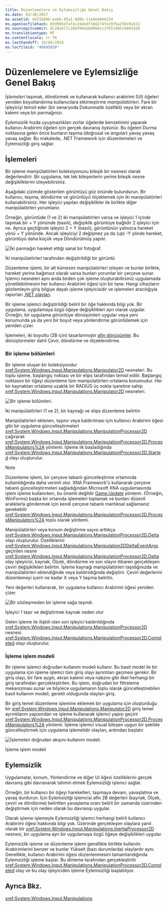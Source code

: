 ```yaml
---
title: Düzenlemelere ve Eylemsizliğe Genel Bakış
ms.date: 03/30/2017
ms.assetid: dd31b89b-eab6-45a1-8d0b-11e0eb84b234
ms.openlocfilehash: 93d995d7afec24dedf168274fe29f6a250c0a532
ms.sourcegitcommit: 8c28ab17c26bf08abbd004cc37651985c68841b8
ms.translationtype: MT
ms.contentlocale: tr-TR
ms.lasthandoff: 10/06/2018
ms.locfileid: "48845820"
---
```

# <a name="manipulations-and-inertia-overview"></a>Düzenlemelere ve Eylemsizliğe Genel Bakış
*İşlemeleri* taşımak, döndürmek ve kullanarak kullanıcı arabirimi (UI) öğeleri yeniden boyutlandırma kullanıcılara etkinleştirme *manipülatörleri*. Fare bir işleyiciyi temsil eder (bir senaryoda Dokunmatik özellikli) veya bir ekran kalemi veya bir parmağınızı.  
  
 *Eylemsizlik* hızda uyuşmazlıkları zorlar öğelerde benzetimini yaparak kullanıcı Arabirimi öğeleri için gerçek davranış öykünür. Bu öğeleri Durma noktasına gelen önce bunların taşıma (doğrusal ve angular) yavaş yavaş yavaş sağlar. Bu makalede, .NET Framework için düzenlemeleri ve Eylemsizliği giriş sağlar.  
  
## <a name="manipulations"></a>İşlemeleri  
 Bir işleme manipülatörleri koleksiyonunu bileşik bir nesnesi olarak değerlendirir. Bir uygulama, tek tek bileşenlerin yerine bileşik nesne değişikliklerini izleyebilirsiniz.  
  
 Aşağıdaki çizimde gösterilen görüntüyü göz önünde bulundurun. Bir kullanıcı, taşıma, döndürme ve görüntüyü ölçeklemek için iki manipülatörleri kullanabilirsiniz. Her işleyici yapılan değişiklikler ile birlikte diğer manipülatörleri yorumlanır.  
  
 Örneğin, görüntüde (1 ve 2) iki manipülatörleri varsa ve işleyici 1 içinde taşımak bir + Y yönünde (basılı), değişiklik görüntüye bağlıdır 2 işleyici için ne. Ayrıca geçtiğinde işleyici 2 + Y (basılı), görüntünün yalnızca hareket yönü + Y yönünde. Ancak işleyiciyi 2 değişmez ya da (up) -Y yönde hareket, görüntüyü daha küçük veya Döndürülmüş yapılır.  
  
 ![İki parmağın hareket ettiği sanal bir fotoğraf. ](../../../docs/framework/common-client-technologies/media/manipulation-resize.png "Manipulation_Resize")  
  
 İki manipülatörleri tarafından değiştirildiği bir görüntü  
  
 Düzenleme işlemi, bir alt kümesini manipülatörleri izleyen ve bunlar birlikte, hareket yerine bağımsız olarak varsa bunları yorumlar bir çerçeve sunar. İşlemci nesneleri aynı anda birden çok işleme oluşturabilirsiniz uygulamada yönetilebilmesini her kullanıcı Arabirimi öğesi için bir tane. Hangi cihazların gözlemleyin giriş bilgiye dayalı işleme işleyicisidir ve işlemeleri aracılığıyla raporları [.NET olayları](../../../docs/standard/events/index.md).  
  
 Bir işleme işlemci değiştirildiği belirli bir öğe hakkında bilgi yok. Bir uygulama, uygulamaya özgü öğeye değişiklikleri ayrı olarak uygular. Örneğin, bir uygulama görüntüye dönüşümleri uygular veya yeni konumunda ya da yeni bir boyut veya yönlendirme görüntülemek için yeniden çizer.  
  
 İşlemeleri, iki boyutlu (2B için) tasarlanmıştır [afin dönüşümler](/windows/desktop/gdiplus/-gdiplus-transformations-use). Bu dönüştürmeler dahil Çevir, döndürme ve ölçeklendirme.  
  
### <a name="parts-of-a-manipulation"></a>Bir işleme bölümleri  
 Bir işleme oluşan bir koleksiyondur <xref:System.Windows.Input.Manipulations.Manipulator2D> nesneleri. Bu toplu işleme, başlangıç noktası ve bir elips tarafından temsil edilir. Başlangıç noktasını bir öğeyi düzenleme tüm manipülatörleri ortalama konumudur. Her bir kaynaktan ortalama uzaklık bir RADIUS üç nokta işaretine sahip <xref:System.Windows.Input.Manipulations.Manipulator2D> nesneleri.  
  
 ![Bir işleme bölümleri. ](../../../docs/framework/common-client-technologies/media/manipulation-definition.png "Manipulation_Definition")  
  
 İki manipülatörleri (1 ve 2), bir kaynağı ve elips düzenleme belirtin  
  
 Manipülatörleri eklenen, taşınır veya kaldırılması için kullanıcı Arabirimi öğesi gibi bir uygulama güncelleştirmeleri <xref:System.Windows.Input.Manipulations.ManipulationProcessor2D> çağırarak <xref:System.Windows.Input.Manipulations.ManipulationProcessor2D.ProcessManipulators%2A> yöntemi. İşleme ilk başladığında <xref:System.Windows.Input.Manipulations.ManipulationProcessor2D.Started> olayı oluşturulur.  
  
> [!NOTE]
>  Düzenleme işlemi, bir çerçeve tabanlı güncelleştirme ortamında kullanıldığında daha verimli olur. XNA Framework'ü kullanarak çerçeve tabanlı güncelleştirmeleri sağladığından Microsoft XNA uygulamasında işlem işleme kullanırken, bu önemli değildir [Game.Update](https://msdn.microsoft.com/library/microsoft.xna.framework.game.update.aspx) yöntemi. (Örneğin, WinForms) başka bir ortamda işlemeleri toplamak ve bunları düzenli aralıklarla göndermek için kendi çerçeve tabanlı mantıksal sağlamanız gerekebilir <xref:System.Windows.Input.Manipulations.ManipulationProcessor2D.ProcessManipulators%2A> toplu olarak yöntemi.  
  
 Manipülatörleri veya konum değiştirme sayısı arttıkça <xref:System.Windows.Input.Manipulations.ManipulationProcessor2D.Delta> olayı oluşturulur. Özelliklerini <xref:System.Windows.Input.Manipulations.Manipulation2DDeltaEventArgs> geçirilen nesne <xref:System.Windows.Input.Manipulations.ManipulationProcessor2D.Delta> olay işleyicisi, kaynak, Ölçek, döndürme ve son olayın itibaren gerçekleşen çeviri değişiklikleri belirtin. İşleme kaynağı manipülatörleri taşıdığınızda ve manipülatörleri eklendiğinde veya kaldırıldığında değiştirir. Çeviri değerlerini düzenlemeyi içerir ne kadar X veya Y taşıma belirtin.  
  
 Yeni değerleri kullanarak, bir uygulama kullanıcı Arabirimi öğesi yeniden çizer.  
  
 ![Bir sözleşmeden bir işleme sağa taşındı. ](../../../docs/framework/common-client-technologies/media/manipulation-changed.png "Manipulation_Changed")  
  
 İşleyici 1 taşır ve değiştirmek kaynak neden olur  
  
 Gelen işleme ile ilişkili olan son işleyici kaldırıldığında <xref:System.Windows.Input.Manipulations.ManipulationProcessor2D> nesnesi <xref:System.Windows.Input.Manipulations.ManipulationProcessor2D.Completed> olayı oluşturulur.  
  
### <a name="the-manipulation-processing-model"></a>İşleme işlem modeli  
 Bir işleme işlemci doğrudan kullanım modeli kullanır. Bu basit model ile bir uygulama için işleme işlemci tüm giriş olayı ayrıntıları geçmesi gerekir. Bir giriş olayı, bir fare aygıtı, ekran kalemi veya nabzını gibi ilkel herhangi bir giriş tarafından gerçekleştirilen. Bu işlem, doğrudan bir filtreleme mekanizması sunar ve böylece uygulamanın toplu olarak güncelleştirebilen basit kullanım modeli, gerekli olduğunda olayları giriş.  
  
 Bir giriş temel düzenleme işlemine eklemek bir uygulama için oluşturduğu bir <xref:System.Windows.Input.Manipulations.Manipulator2D> giriş temel ayrıntılarını yapısından ve işleme kullanarak işlemci yapısı geçirir <xref:System.Windows.Input.Manipulations.ManipulationProcessor2D.ProcessManipulators%2A> yöntemi. İşleme işlemci visual bileşen uygun bir şekilde güncelleştirmek için uygulama işlemelidir olayları, ardından başlatır.  
  
 ![İşlemeleri doğrudan akışını&#45;kullanım modeli. ](../../../docs/framework/common-client-technologies/media/manipulation-flow.png "Manipulation_Flow")  
  
 İşleme işlem modeli  
  
## <a name="inertia"></a>Eylemsizlik  
 Uygulamalar, konum, Yönlendirme ve diğer UI öğesi özelliklerini gerçek davranış gibi davranarak tahmin etmek Eylemsizliği işlemci sağlar.  
  
 Örneğin, bir kullanıcı bir öğeyi hareketleri, taşımaya devam, yavaşlatma ve yavaş durdurun. İçin Eylemsizliği işlemcisi afin 2B değerleri (kaynak, Ölçek, çeviri ve döndürme) belirtilen yavaşlama oranı belirli bir zamanda üzerinden değiştirmek için neden olarak bu davranışı uygular.  
  
 Olarak işleme işlemeyle Eylemsizliği işlemci herhangi belirli kullanıcı Arabirimi öğesi hakkında bilgi yok. Üzerinde gerçekleşen olaylara yanıt olarak bir <xref:System.Windows.Input.Manipulations.InertiaProcessor2D> nesnesi, bir uygulama ayrı bir uygulamaya özgü öğeye değişiklikleri uygular.  
  
 Eylemsizlik işleme ve düzenleme işlemi genellikle birlikte kullanılır. Arabirimlerini benzer ve bunlar Yükselt (bazı durumlarda) olaylardır aynı. Genellikle, kullanıcı Arabirimi öğesi düzenlenmesini tamamlandığında Eylemsizliği işleme başlar. Bu dinleme tarafından gerçekleştirilir <xref:System.Windows.Input.Manipulations.ManipulationProcessor2D.Completed> olay ve bu olay işleyiciden işleme Eylemsizliği başlatılıyor.  
  
## <a name="see-also"></a>Ayrıca Bkz.  
 <xref:System.Windows.Input.Manipulations>
